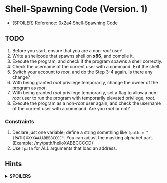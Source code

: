 # Shell-Spawning Code (Version. 1)

* (SPOILER) Reference: [0x2a4 Shell-Spawning Code](https://bista.sites.dmi.unipg.it/didattica/sicurezza-pg/buffer-overrun/hacking-book/0x2a0-writing_shellcode.html)

## TODO
1. Before you start, ensure that you are a non-*root* user!
2. Write a shellcode that spawns shell on **x86**, and compile it.
3. Execute the program, and check if the program spawns a shell correctly.
4. Check the username of the current user with a command. Exit the shell.
5. Switch your account to *root*, and do the Step 3-4 again. Is there any change?
6. With being granted *root* privilege temporarily, change the owner of the program as *root*.
7. With being granted *root* privilege temporarily, set a flag to allow a non-*root* user to run the program with temporarily elevated privilege, *root*.
8. Execute the program as a non-*root* user again, and check the username of the current user with a command. Are you *root* or not?

### Constraints
1. Declare just one variable; define a string something like `fpath = "(PATH)XXXXAAAABBBBCCCC"`. You can adjust the masking alphabet part. (Example: /my/path/helloXABBCCCCD)
2. Use `fpath` for ALL arguments that load an address.

## Hints
<details>
  <summary><b>SPOILERS</b></summary>

### Hint 1: System Calls
    // NR = 70
    int setreuid(uid_t ruid, uid_t euid);

    // NR = 11
    int execve(const char *pathname, char *const _Nullable argv[],
                  char *const _Nullable envp[]);

### Hint 2: Section
1. `.data`: The data section

    a. String "/bin/shXXXX" (Note: Just an example for the hint! Might not be final.)
   
2. `.text`: The code section

    a. `.global`: `_start` (The entry point of the program)
  
    b. `_start`

    * int setreuid(uid_t *ruid*, uid_t *euid*);
    * int execve(const char **pathname*, char **const* _Nullable *argv[]*, char *const _Nullable *envp[]*);

3. Compile & Execute

   a. `gcc`: GNU Compiler. Need to generate code for IA-32 architecture.

   b. `ld`: GNU Linker. Need to output 32-bit code.

   c. Execute the output

### Hint 3: Other Assembly Hints

### Hint 4: 



</details>
